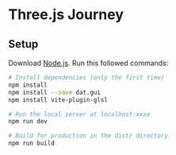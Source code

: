 # Three.js Journey

## Setup
Download [Node.js](https://nodejs.org/en/download/).
Run this followed commands:

``` bash
# Install dependencies (only the first time)
npm install
npm install --save dat.gui
npm install vite-plugin-glsl

# Run the local server at localhost:xxxx
npm run dev

# Build for production in the dist/ directory
npm run build
```
